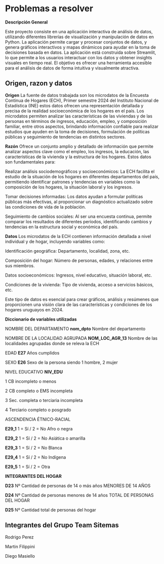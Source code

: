 # Problemas a resolver


**Descripción General**

Este proyecto consiste en una aplicación interactiva de análisis de datos, utilizando diferentes librerías de visualización y manipulación de datos en Python. La aplicación permite cargar y procesar conjuntos de datos, y genera gráficos interactivos y mapas dinámicos para ayudar en la toma de decisiones basada en datos.
La aplicación está construida sobre Streamlit, lo que permite a los usuarios interactuar con los datos y obtener insights visuales en tiempo real.
El objetivo es ofrecer una herramienta accesible para el análisis de datos de forma intuitiva y visualmente atractiva.

## Origen, razon y datos
**Origen**
La fuente de datos trabajada son los microdatos de la Encuesta Continua de Hogares (ECH), Primer semestre 2024 del Instituto Nacional de Estadística (INE) estos datos ofrecen una representación detallada y precisa de la realidad socioeconómica de los hogares en el país. Los microdatos permiten analizar las características de las viviendas y de las personas en términos de ingresos, educación, empleo, y composición familiar, entre otros aspectos, brindando información confiable para realizar estudios que ayuden en la toma de decisiones, formulación de políticas públicas y seguimiento de tendencias en distintos sectores.

**Razón**
Ofrece un conjunto amplio y detallado de información que permite analizar aspectos clave como el empleo, los ingresos, la educación, las características de la vivienda y la estructura de los hogares. Estos datos son fundamentales para:

Realizar análisis sociodemográficos y socioeconómicos: La ECH facilita el estudio de la situación de los hogares en diferentes departamentos del país, permitiendo identificar patrones y tendencias en variables como la composición de los hogares, la situación laboral y los ingresos.

Tomar decisiones informadas: Los datos ayudan a formular políticas públicas más efectivas, al proporcionar un diagnóstico actualizado sobre las condiciones de vida de la población.

Seguimiento de cambios sociales: Al ser una encuesta continua, permite comparar los resultados de diferentes períodos, identificando cambios y tendencias en la estructura social y económica del país.

**Datos** Los microdatos de la ECH contienen información detallada a nivel individual y de hogar, incluyendo variables como:

Identificación geográfica: Departamento, localidad, zona, etc.

Composición del hogar: Número de personas, edades, y relaciones entre sus miembros.

Datos socioeconómicos: Ingresos, nivel educativo, situación laboral, etc.

Condiciones de la vivienda: Tipo de vivienda, acceso a servicios básicos, etc.

Este tipo de datos es esencial para crear gráficos, análisis y resúmenes que proporcionen una visión clara de las características y condiciones de los hogares uruguayos en 2024.

**Diccionario de variables utilizadas**

NOMBRE DEL DEPARTAMENTO 
**nom_dpto** Nombre del departamento

NOMBRE DE LA LOCALIDAD AGRUPADA 
**NOM_LOC_AGR_13** Nombre de las localidades agrupadas donde se releva la ECH

EDAD **E27** 
Años cumplidos

SEXO **E26** 
Sexo de la persona siendo 1 hombre, 2 mujer

NIVEL EDUCATIVO **NIV_EDU** 

  1 CB incompleto o menos 
  
  2 CB completo o EMS incompleta 
  
  3 Sec. completa o terciaria incompleta 
  
  4 Terciario completo o posgrado 


ASCENDENCIA ÉTNICO-RACIAL 

**E29_1** 1 = Sí / 2 = No Afro o negra

**E29_2**  1 = Sí / 2 = No Asiática o amarilla

**E29_3**  1 = Sí / 2 = No Blanca 

**E29_4**  1 = Sí / 2 = No Indígena 

**E29_5**  1 = Sí / 2 = Otra

**INTEGRANTES DEL HOGAR**

**D23** Nº Cantidad de personas de 14 o más años MENORES DE 14 AÑOS 

**D24** Nº Cantidad de personas menores de 14 años TOTAL DE PERSONAS DEL HOGAR 

**D25** Nº Cantidad total de personas del hogar 

## Integrantes del Grupo Team Sitemas

Rodrigo Perez

Martin Filippini

Diego Masiello



